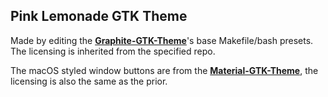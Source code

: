 ## Pink Lemonade GTK Theme
Made by editing the [**Graphite-GTK-Theme**](https://github.com/vinceliuice/Graphite-gtk-theme)'s base Makefile/bash presets. The licensing is inherited from the specified repo.

The macOS styled window buttons are from the [**Material-GTK-Theme**](https://github.com/Fausto-Korpsvart/Material-GTK-Themes), the licensing is also the same as the prior.

